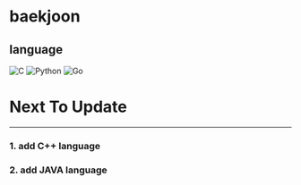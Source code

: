 # baekjoon

## language
![C](https://img.shields.io/badge/-C-A8B9CC?logo=C&logoColor=white&style=flat)  ![Python](https://img.shields.io/badge/-Python-3776AB?logo=Python&logoColor=white&style=flat)  ![Go](https://img.shields.io/badge/-Go-00ADD8?logo=Go&logoColor=white&style=flat)

# Next To Update
----
### 1. add C++ language
### 2. add JAVA language